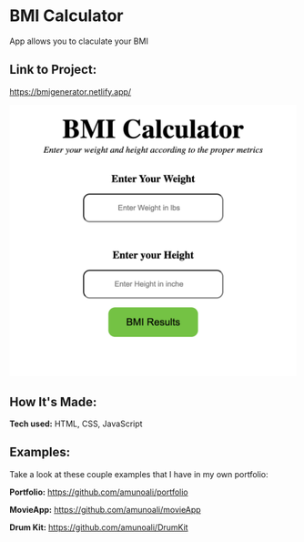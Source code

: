 # BMI Calculator
App allows you to claculate your BMI

## Link to Project:
https://bmigenerator.netlify.app/

  <img src="./images/BMICalc.png" alt="">


## How It's Made:

**Tech used:** HTML, CSS, JavaScript




## Examples:
Take a look at these couple examples that I have in my own portfolio:

**Portfolio:** https://github.com/amunoali/portfolio

**MovieApp:** https://github.com/amunoali/movieApp

**Drum Kit:** https://github.com/amunoali/DrumKit



